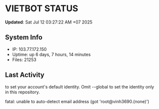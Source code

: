 # VIETBOT STATUS
**Updated**: Sat Jul 12 03:27:22 AM +07 2025

## System Info
- IP: 103.77.172.150
- Uptime: up 6 days, 7 hours, 14 minutes
- Files: 21253

## Last Activity

to set your account's default identity.
Omit --global to set the identity only in this repository.

fatal: unable to auto-detect email address (got 'root@vinh3690.(none)')
